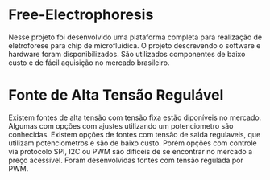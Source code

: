 # Free-Electrophoresis

Nesse projeto foi desenvolvido uma plataforma completa para realização de eletroforese para chip de microfluídica.
O projeto descrevendo o software e hardware foram disponibilizados.
São utilizados componentes de baixo custo e de fácil aquisição no mercado brasileiro.



# Fonte de Alta Tensão Regulável

Existem fontes de alta tensão com tensão fixa estão diponíveis no mercado. Algumas com opções com 
ajustes utilizando um potenciometro são conhecidas. Existem opções de fontes com tensão de saida
regulaveis, que utilizam potenciometros e são de baixo custo. Porém opções com controle via protocolo
SPI, I2C ou PWM são difíceis de se encontrar no mercado a preço acessível. 
Foram desenvolvidas fontes com tensão regulada por PWM.
